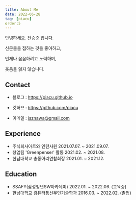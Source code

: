 ```yaml
---
title: About Me
date: 2022-06-28
tag: [piacu]
order:5
---
```


안녕하세요. 전승준 입니다.

신문물을 접하는 것을 좋아하고,

언제나 꼼꼼하려고 노력하며,

웃음을 잃지 않습니다.



## Contact

* 블로그 : https://piacu.github.io
* 깃허브 : https://github.com/piacu

* 이메일 : jsznawa@gmail.com



## Experience

* 주식회사아트와 인턴사원 2021.07.07. ~ 2021.09.07.
* 창업팀 'Greenpenser' 활동 2021.02. ~ 2021.08.
* 한남대학교 총동아리연합회장 2021.01. ~ 2021.12.



## Education

* SSAFY(삼성청년SW아카데미) 2022.01. ~ 2022.06. (교육중)
* 한남대학교 컴퓨터통신무인기술학과 2016.03. ~ 2022.02. (졸업)
